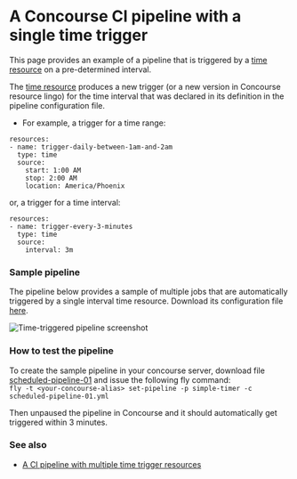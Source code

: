 # A Concourse CI pipeline with a single time trigger

This page provides an example of a pipeline that is triggered by a [time resource](https://github.com/concourse/time-resource) on a pre-determined interval.

The [time resource](https://github.com/concourse/time-resource) produces a new trigger (or a new version in Concourse resource lingo) for the time interval that was declared in its definition in the pipeline configuration file.

- For example, a trigger for a time range:
```
resources:
- name: trigger-daily-between-1am-and-2am
  type: time
  source:
    start: 1:00 AM
    stop: 2:00 AM
    location: America/Phoenix
```
or, a trigger for a time interval:
```
resources:
- name: trigger-every-3-minutes
  type: time
  source:
    interval: 3m
```

### Sample pipeline
The pipeline below provides a sample of multiple jobs that are automatically triggered by a single interval time resource. Download its configuration file  [here](scheduled-pipeline-01.yml).

![Time-triggered pipeline screenshot](https://raw.githubusercontent.com/lsilvapvt/misc-support-files/master/docs/images/time-trigger-01.png)


### How to test the pipeline
To create the sample pipeline in your concourse server, download file [scheduled-pipeline-01](scheduled-pipeline-01.yml) and issue the following fly command:   
`fly -t <your-concourse-alias> set-pipeline -p simple-timer -c scheduled-pipeline-01.yml`

Then unpaused the pipeline in Concourse and it should automatically get triggered within 3 minutes.


### See also

- [A CI pipeline with multiple time trigger resources](../02-multiple-time-triggers)  
